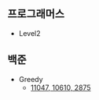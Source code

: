 ## 프로그래머스
- Level2

## 백준
- Greedy
  - [11047, 10610, 2875](https://velog.io/@pjm4142/%EB%B0%B1%EC%A4%80-11047-10610-2875)
